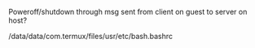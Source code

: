 Poweroff/shutdown through msg sent from client on guest to server on host?



/data/data/com.termux/files/usr/etc/bash.bashrc

